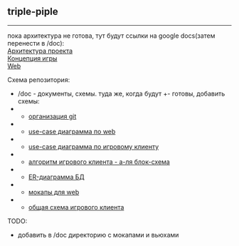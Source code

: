 ## triple-piple

-----

пока архитектура не готова, тут будут ссылки на google docs(затем перенести в /doc):  
[Архитектура проекта](https://docs.google.com/document/d/1BmBiYYQ7A7hb4wpnYCIV8DkuO-qJhmxT-uga_nsbxxU/edit?usp=sharing)  
[Концепция игры](https://docs.google.com/document/d/1bY4ISU6aSvWFZwNkUJfTXKfTd0VyfaOWNWDjXHxcXtE/edit?usp=sharing)  
[Web](https://docs.google.com/document/d/1IRkfM-Hdudv2nlpmyN8fjiv9mFqnSXUER0-b0Ke5DHU/edit?usp=sharing)  


Схема репозитория:
* /doc - документы, схемы. туда же, когда будут +- готовы, добавить схемы:
* * [организация git](https://docs.google.com/document/d/147eaYoVfHWcccSUTmRlcS68OE9xHEdd-khbRppV_-f0/edit?usp=sharing)
* * [use-case диаграмма по web](https://drive.google.com/file/d/163w0D7CImm41Q9-M6jlaJK4qQiozGRCn/view?usp=sharing)
* * [use-case диаграмма по игровому клиенту](https://drive.google.com/file/d/1XnpMaQHGf7k6R6CMumplK8o5knOF5OJk/view?usp=sharing)
* * [алгоритм игрового клиента - а-ля блок-схема](https://drive.google.com/file/d/1zdkAawdYq3nGmT852nRvtNFBKptZ-CBC/view?usp=sharing)
* * [ER-диаграмма БД](https://drive.google.com/file/d/128lTkM9xO14fj8A4ew2kjqYoi1nZiOgg/view?usp=sharing)
* * [мокапы для web](https://drive.google.com/file/d/1fYkW6pl5dDqeHopVgifijaFCSh796kjW/view?usp=sharing)
* * [общая схема игрового клиента](https://drive.google.com/file/d/1iaxLBCBQO6yf6hDYMetAD5WmWYANC77v/view?usp=sharing)

TODO:
* добавить в /doc директорию с мокапами и вьюхами
